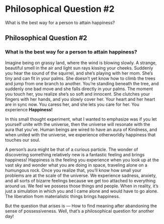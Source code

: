 # Philosophical Question \#2

What is the best way for a person to attain happiness?

## Philosophical Question \#2 <a id="e0f3"></a>

### What is the best way for a person to attain happiness? <a id="588b"></a>

Imagine being on grassy land, where the wind is blowing slowly. A strange, beautiful smell in the air and light sun rays kissing your cheeks. Suddenly you hear the sound of the squirrel, and she’s playing with her mom. She’s tiny and can fit in your palms. She doesn’t yet know how to climb the trees and jump from one branch to another. You’re standing beneath the tree, and suddenly one bad move and she falls directly in your palms. The moment you touch her, you realize she’s so soft and innocent. She clutches your fingers with her hands, and you slowly cover her. Your heart and her heart are in sync now. You caress her, and she lets you care for her. You experience **Happiness!**

In this small thought experiment, what I wanted to emphasize was if you let yourself unite with the universe, then the universe will resonate with the aura that you’ve. Human beings are wired to have an aura of Kindness, and when united with the universe, we experience otherworldly happiness that touches our soul.

A person’s aura might be that of a curious particle. The wonder of discovering something relatively new is a fantastic feeling and brings happiness! Happiness is the feeling you experience when you look up at the vast sky and wonder what you are doing in space, traveling alone on a humungous rock. Once you realize that, you’ll know how small your problems are at the scale of the universe. We experience sadness, anxiety, and all sorts of bizarre feelings because we get too attached to everything around us. We feel we possess those things and people. When in reality, it’s just a simulation in which you and I came alone and would have to go alone. The liberation from materialistic things brings happiness.

But the question that arises is — How to find meaning after abandoning the sense of possessiveness. Well, that’s a philosophical question for another day!

